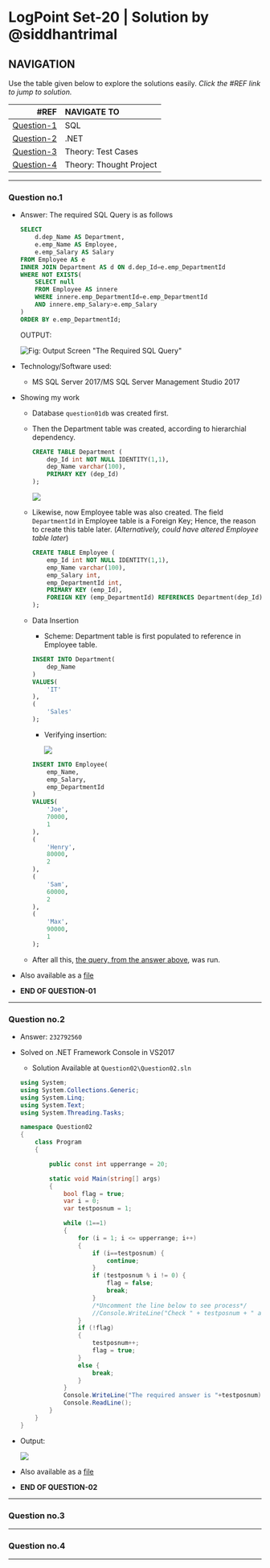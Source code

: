 # LogPoint Set-20 | Solution by @siddhantrimal

## NAVIGATION
Use the table given below to explore the solutions easily. *Click the #REF link to jump to solution.*


|#REF | NAVIGATE TO |
---: | :---
[Question-1](#question-no1)| SQL
[Question-2](#question-no2)| .NET
[Question-3](#question-no3)| Theory: Test Cases
[Question-4](#question-no4)| Theory: Thought Project

---

### Question no.1 

* Answer: The required SQL Query is as follows
    ```sql
    SELECT
        d.dep_Name AS Department,
        e.emp_Name AS Employee,
        e.emp_Salary AS Salary
    FROM Employee AS e 
    INNER JOIN Department AS d ON d.dep_Id=e.emp_DepartmentId
    WHERE NOT EXISTS(
        SELECT null
        FROM Employee AS innere
        WHERE innere.emp_DepartmentId=e.emp_DepartmentId
        AND innere.emp_Salary>e.emp_Salary
    )
    ORDER BY e.emp_DepartmentId;
    ```
    OUTPUT:

    ![Fig: Output Screen "The Required SQL Query"](images/img-03.png)
* Technology/Software used:
    * MS SQL Server 2017/MS SQL Server Management Studio 2017
* Showing my work
    * Database `question01db` was created first.
    * Then the Department table was created, according to hierarchial dependency.
        ```sql
        CREATE TABLE Department (
            dep_Id int NOT NULL IDENTITY(1,1),
            dep_Name varchar(100),
            PRIMARY KEY (dep_Id)
        );
        ```
        ![](images/img-01.png)
    * Likewise, now Employee table was also created. The field `DepartmentId` in Employee table is a Foreign Key; Hence, the reason to create this table later. (*Alternatively, could have altered Employee table later*)
        ```sql
        CREATE TABLE Employee (
            emp_Id int NOT NULL IDENTITY(1,1),
            emp_Name varchar(100),
            emp_Salary int,
            emp_DepartmentId int,
            PRIMARY KEY (emp_Id),
            FOREIGN KEY (emp_DepartmentId) REFERENCES Department(dep_Id)
        );
        ```
    * Data Insertion
        * Scheme: Department table is first populated to reference in Employee table.
        ```sql
        INSERT INTO Department(
            dep_Name
        )
        VALUES(
            'IT'
        ),
        (
            'Sales'
        );
        ```

        * Verifying insertion:

            ![](images/img-02.png)


        ```sql
        INSERT INTO Employee(
            emp_Name,
            emp_Salary,
            emp_DepartmentId
        )
        VALUES(
            'Joe',
            70000,
            1
        ),
        (
            'Henry',
            80000,
            2
        ),
        (
            'Sam',
            60000,
            2
        ),
        (
            'Max',
            90000,
            1
        );
        ```
    * After all this, [the query, from the answer above](#question-no1), was run.
* Also available as a [file](q1.txt)
* **END OF QUESTION-01**

---

### Question no.2
* Answer: `232792560`
* Solved on .NET Framework Console in VS2017
    * Solution Available at `Question02\Question02.sln`
    ```cs
    using System;
    using System.Collections.Generic;
    using System.Linq;
    using System.Text;
    using System.Threading.Tasks;

    namespace Question02
    {
        class Program
        {

            public const int upperrange = 20;

            static void Main(string[] args)
            {
                bool flag = true;
                var i = 0;
                var testposnum = 1;

                while (1==1)
                {
                    for (i = 1; i <= upperrange; i++)
                    {
                        if (i==testposnum) {
                            continue;
                        }
                        if (testposnum % i != 0) {
                            flag = false;
                            break;
                        }
                        /*Uncomment the line below to see process*/
                        //Console.WriteLine("Check " + testposnum + " against (i=" + i + ") ->  flagState=" + flag);
                    }
                    if (!flag)
                    {
                        testposnum++;
                        flag = true;
                    }
                    else {
                        break;
                    } 
                }
                Console.WriteLine("The required answer is "+testposnum);
                Console.ReadLine();
            }
        }
    }
    ```

* Output:

    ![](images/img-04.png)
* Also available as a [file](q2.txt)
* **END OF QUESTION-02**

---

### Question no.3

---

### Question no.4   

---
